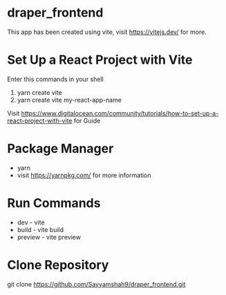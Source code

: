 # draper_frontend
This app has been created using vite, visit https://vitejs.dev/ for more.

# Set Up a React Project with Vite
Enter this commands in your shell </br>
1. yarn create vite
2. yarn create vite my-react-app-name <br/>

Visit https://www.digitalocean.com/community/tutorials/how-to-set-up-a-react-project-with-vite for Guide

# Package Manager
- yarn <br/>
- visit https://yarnpkg.com/ for more information

# Run Commands
- dev - vite <br/>
- build - vite build <br/>
- preview - vite preview

# Clone Repository
git clone https://github.com/Sayyamshah9/draper_frontend.git
